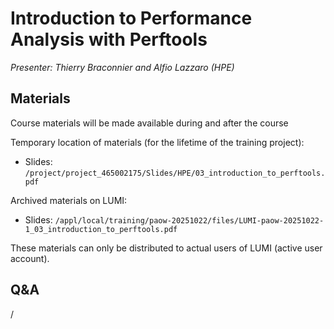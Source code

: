 # Introduction to Performance Analysis with Perftools

*Presenter: Thierry Braconnier and Alfio Lazzaro (HPE)*


## Materials

Course materials will be made available during and after the course

Temporary location of materials (for the lifetime of the training project):

-   Slides: `/project/project_465002175/Slides/HPE/03_introduction_to_perftools.pdf`

Archived materials on LUMI:

-   Slides: `/appl/local/training/paow-20251022/files/LUMI-paow-20251022-1_03_introduction_to_perftools.pdf`

<!--
-   Recording: `/appl/local/training/paow-20251022/recordings/1_02_Perftools.mp4`
-->

These materials can only be distributed to actual users of LUMI (active user account).

## Q&A

/
